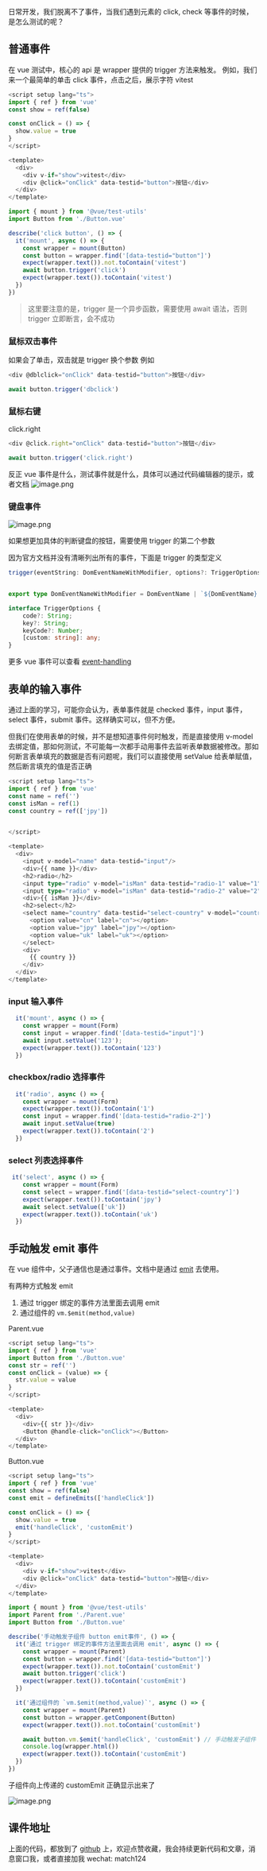 日常开发，我们脱离不了事件，当我们遇到元素的 click, check 等事件的时候，是怎么测试的呢？

## 普通事件
在 vue 测试中，核心的 api 是  wrapper 提供的 trigger 方法来触发。
例如，我们来一个最简单的单击 click 事件，点击之后，展示字符 vitest

```ts
<script setup lang="ts">
import { ref } from 'vue'
const show = ref(false)

const onClick = () => {
  show.value = true
}
</script>

<template>
  <div>
    <div v-if="show">vitest</div>
    <div @click="onClick" data-testid="button">按钮</div>
  </div>
</template>

```
```ts
import { mount } from '@vue/test-utils'
import Button from './Button.vue'

describe('click button', () => {
  it('mount', async () => {
    const wrapper = mount(Button)
    const button = wrapper.find('[data-testid="button"]')
    expect(wrapper.text()).not.toContain('vitest')
    await button.trigger('click')
    expect(wrapper.text()).toContain('vitest')
  })
})

```

> 这里要注意的是，trigger 是一个异步函数，需要使用 await 语法，否则 trigger 立即断言，会不成功

### 鼠标双击事件
如果会了单击，双击就是 trigger 换个参数
例如 
```ts
<div @dblclick="onClick" data-testid="button">按钮</div>
```
```ts
await button.trigger('dbclick')
```
### 鼠标右键
click.right
```ts
<div @click.right="onClick" data-testid="button">按钮</div>
```
```ts
await button.trigger('click.right')
```
反正 vue 事件是什么，测试事件就是什么，具体可以通过代码编辑器的提示，或者文档
![image.png](/7.1.jpg)

### 键盘事件



![image.png](/7.2.jpg)


如果想更加具体的判断键盘的按钮，需要使用 trigger 的第二个参数

因为官方文档并没有清晰列出所有的事件，下面是 trigger 的类型定义

```ts
trigger(eventString: DomEventNameWithModifier, options?: TriggerOptions): Promise<void>;


export type DomEventNameWithModifier = DomEventName | `${DomEventName}.${(typeof systemKeyModifiers)[number]}` | `click.${(typeof mouseKeyModifiers)[number]}` | `click.${(typeof systemKeyModifiers)[number]}.${(typeof mouseKeyModifiers)[number]}` | `${'keydown' | 'keyup'}.${keyof typeof keyCodesByKeyName}` | `${'keydown' | 'keyup'}.${(typeof systemKeyModifiers)[number]}.${keyof typeof keyCodesByKeyName}`;

interface TriggerOptions {
    code?: String;
    key?: String;
    keyCode?: Number;
    [custom: string]: any;
}

```

更多 vue 事件可以查看 [event-handling](https://cn.vuejs.org/guide/essentials/event-handling.html)
## 表单的输入事件
通过上面的学习，可能你会认为，表单事件就是 checked 事件，input 事件，select 事件，submit 事件。这样确实可以，但不方便。


但我们在使用表单的时候，并不是想知道事件何时触发，而是直接使用 v-model 去绑定值，那如何测试，不可能每一次都手动用事件去监听表单数据被修改。那如何断言表单填充的数据是否有问题呢，我们可以直接使用 setValue 给表单赋值，然后断言填充的值是否正确

```ts
<script setup lang="ts">
import { ref } from 'vue'
const name = ref('')
const isMan = ref(1)
const country = ref(['jpy'])


</script>

<template>
  <div>
    <input v-model="name" data-testid="input"/>
    <div>{{ name }}</div>
    <h2>radio</h2>
    <input type="radio" v-model="isMan" data-testid="radio-1" value="1"/>
    <input type="radio" v-model="isMan" data-testid="radio-2" value="2"/>
    <div>{{ isMan }}</div>
    <h2>select</h2>
    <select name="country" data-testid="select-country" v-model="country" >
      <option value="cn" label="cn"></option>
      <option value="jpy" label="jpy"></option>
      <option value="uk" label="uk"></option>
    </select>
    <div>
      {{ country }}
    </div>
  </div>
</template>

```

### input 输入事件
```ts
  it('mount', async () => {
    const wrapper = mount(Form)
    const input = wrapper.find('[data-testid="input"]')
    await input.setValue('123');
    expect(wrapper.text()).toContain('123')
  })
```

### checkbox/radio 选择事件

```ts
  it('radio', async () => {
    const wrapper = mount(Form)
    expect(wrapper.text()).toContain('1')
    const input = wrapper.find('[data-testid="radio-2"]')
    await input.setValue(true)
    expect(wrapper.text()).toContain('2')
  })
```
### select 列表选择事件
```ts
 it('select', async () => {
    const wrapper = mount(Form)
    const select = wrapper.find('[data-testid="select-country"]')
    expect(wrapper.text()).toContain('jpy')
    await select.setValue(['uk'])
    expect(wrapper.text()).toContain('uk')
  })
```


## 手动触发 emit 事件
在 vue 组件中，父子通信也是通过事件。文档中是通过 [emit](https://cn.vuejs.org/guide/essentials/component-basics.html#listening-to-events) 去使用。

有两种方式触发 emit

1. 通过 trigger 绑定的事件方法里面去调用 emit
2. 通过组件的 `vm.$emit(method,value)`

Parent.vue
```ts
<script setup lang="ts">
import { ref } from 'vue'
import Button from './Button.vue'
const str = ref('')
const onClick = (value) => {
  str.value = value
}
</script>

<template>
  <div>
    <div>{{ str }}</div>
    <Button @handle-click="onClick"></Button>
  </div>
</template>

```
Button.vue
```ts
<script setup lang="ts">
import { ref } from 'vue'
const show = ref(false)
const emit = defineEmits(['handleClick'])

const onClick = () => {
  show.value = true
  emit('handleClick', 'customEmit')
}
</script>

<template>
  <div>
    <div v-if="show">vitest</div>
    <div @click="onClick" data-testid="button">按钮</div>
  </div>
</template>

```
```ts
import { mount } from '@vue/test-utils'
import Parent from './Parent.vue'
import Button from './Button.vue'

describe('手动触发子组件 button emit事件', () => {
  it('通过 trigger 绑定的事件方法里面去调用 emit', async () => {
    const wrapper = mount(Parent)
    const button = wrapper.find('[data-testid="button"]')
    expect(wrapper.text()).not.toContain('customEmit')
    await button.trigger('click')
    expect(wrapper.text()).toContain('customEmit')
  })

  it('通过组件的 `vm.$emit(method,value)`', async () => {
    const wrapper = mount(Parent)
    const button = wrapper.getComponent(Button)
    expect(wrapper.text()).not.toContain('customEmit')

    await button.vm.$emit('handleClick', 'customEmit') // 手动触发子组件 emit 事件
    console.log(wrapper.html())
    expect(wrapper.text()).toContain('customEmit')
  })
})


```
子组件向上传递的 customEmit 正确显示出来了

![image.png](/7.3.jpg)
## 课件地址

上面的代码，都放到了 [github](https://github.com/Faithree/vue-test-book) 上，欢迎点赞收藏，我会持续更新代码和文章，消息窗口我，或者直接加我 wechat: match124
